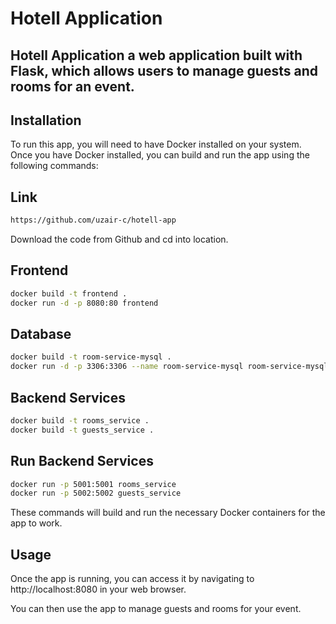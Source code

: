 # Hotell Application 

## Hotell Application a web application built with Flask, which allows users to manage guests and rooms for an event.

## Installation

To run this app, you will need to have Docker installed on your system. 
Once you have Docker installed, you can build and run the app using the following commands:


## Link
```bash
https://github.com/uzair-c/hotell-app
```

Download the code from Github and cd into location.


## Frontend
```bash
docker build -t frontend .
docker run -d -p 8080:80 frontend
```

## Database
```bash
docker build -t room-service-mysql .
docker run -d -p 3306:3306 --name room-service-mysql room-service-mysql
```

## Backend Services
```bash
docker build -t rooms_service .
docker build -t guests_service .
```

## Run Backend Services
```bash
docker run -p 5001:5001 rooms_service
docker run -p 5002:5002 guests_service
```

These commands will build and run the necessary Docker containers for the app to work.


## Usage

Once the app is running, you can access it by navigating to http://localhost:8080 in your web browser.

You can then use the app to manage guests and rooms for your event.
